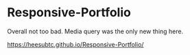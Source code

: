 # Responsive-Portfolio

Overall not too bad.  Media query was the only new thing here.

https://heesubtc.github.io/Responsive-Portfolio/